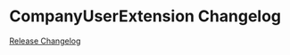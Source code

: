 # CompanyUserExtension Changelog

[Release Changelog](https://github.com/spryker/company-user-extension/releases)
